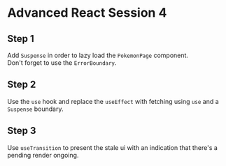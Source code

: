 # Advanced React Session 4

## Step 1

Add `Suspense` in order to lazy load the `PokemonPage` component.  
Don't forget to use the `ErrorBoundary`.

## Step 2

Use the `use` hook and replace the `useEffect` with fetching using `use` and a `Suspense` boundary.

## Step 3

Use `useTransition` to present the stale ui with an indication that there's a pending render ongoing.
